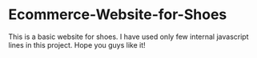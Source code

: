 # Ecommerce-Website-for-Shoes
 This is a basic website for shoes. I have used only few internal javascript lines in this project. Hope you guys like it! 
